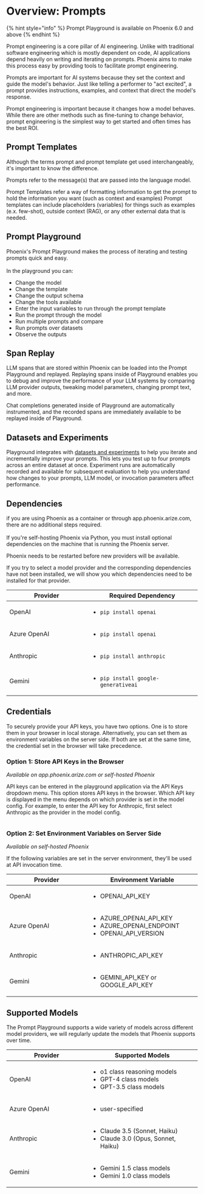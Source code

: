 # Overview: Prompts

{% hint style="info" %}
Prompt Playground is available on Phoenix 6.0 and above
{% endhint %}

Prompt engineering is a core pillar of AI engineering.  Unlike with traditional software engineering which is mostly dependent on code, AI applications depend heavily on writing and iterating on prompts. Phoenix aims to make this process easy by providing tools to facilitate prompt engineering.

Prompts are important for AI systems because they set the context and guide the model's behavior. Just like telling a performer to "act excited", a prompt provides instructions, examples, and context that direct the model's response.

Prompt engineering is important because it changes how a model behaves. While there are other methods such as fine-tuning to change behavior, prompt engineering is the simplest way to get started and often times has the best ROI.

## Prompt Templates

Although the terms prompt and prompt template get used interchangeably, it's important to know the difference.

Prompts refer to the message(s) that are passed into the language model.

Prompt Templates refer a way of formatting information to get the prompt to hold the information you want (such as context and examples) Prompt templates can include placeholders (variables) for things such as examples (e.x. few-shot), outside context (RAG), or any other external data that is needed.

## Prompt Playground

Phoenix's Prompt Playground makes the process of iterating and testing prompts quick and easy.\
\
In the playground you can:

* Change the model
* Change the template
* Change the output schema
* Change the tools available
* Enter the input variables to run through the prompt template
* Run the prompt through the model
* Run multiple prompts and compare
* Run prompts over datasets
* Observe the outputs

## Span Replay

LLM spans that are stored within Phoenix can be loaded into the Prompt Playground and replayed. Replaying spans inside of Playground enables you to debug and improve the performance of your LLM systems by comparing LLM provider outputs, tweaking model parameters, changing prompt text, and more.&#x20;

Chat completions generated inside of Playground are automatically instrumented, and the recorded spans are immediately available to be replayed inside of Playground.

## Datasets and Experiments

Playground integrates with [datasets and experiments](overview-prompts.md#datasets-and-experiments) to help you iterate and incrementally improve your prompts. This lets you test up to four prompts across an entire dataset at once. Experiment runs are automatically recorded and available for subsequent evaluation to help you understand how changes to your prompts, LLM model, or invocation parameters affect performance.

## Dependencies

if you are using Phoenix as a container or through app.phoenix.arize.com, there are no additional steps required.\
\
If you're self-hosting Phoenix via Python, you must install optional dependencies on the machine that is running the Phoenix server.

Phoenix needs to be restarted before new providers will be available.

If you try to select a model provider and the corresponding dependencies have not been installed, we will show you which dependencies need to be installed for that provider.

<table><thead><tr><th width="196">Provider</th><th>Required Dependency</th></tr></thead><tbody><tr><td>OpenAI</td><td><ul><li><code>pip install openai</code></li></ul></td></tr><tr><td>Azure OpenAI</td><td><ul><li><code>pip install openai</code></li></ul></td></tr><tr><td>Anthropic</td><td><ul><li><code>pip install anthropic</code></li></ul></td></tr><tr><td>Gemini</td><td><ul><li><code>pip install google-generativeai</code></li></ul></td></tr></tbody></table>

## Credentials

To securely provide your API keys, you have two options. One is to store them in your browser in local storage. Alternatively, you can set them as environment variables on the server side. If both are set at the same time, the credential set in the browser will take precedence.

### Option 1: Store API Keys in the Browser

_Available on app.phoenix.arize.com or self-hosted Phoenix_

API keys can be entered in the playground application via the API Keys dropdown menu. This option stores API keys in the browser. Which API key is displayed in the menu depends on which provider is set in the model config. For example, to enter the API key for Anthropic, first select Anthropic as the provider in the model config.

<figure><img src="https://storage.googleapis.com/arize-phoenix-assets/assets/images/store_playground_api_keys_in_browser.png" alt=""><figcaption></figcaption></figure>

### Option 2: Set Environment Variables on Server Side

_Available on self-hosted Phoenix_

If the following variables are set in the server environment, they'll be used at API invocation time.

<table><thead><tr><th width="196">Provider</th><th>Environment Variable</th></tr></thead><tbody><tr><td>OpenAI</td><td><ul><li>OPENAI_API_KEY</li></ul></td></tr><tr><td>Azure OpenAI</td><td><ul><li>AZURE_OPENAI_API_KEY</li><li>AZURE_OPENAI_ENDPOINT</li><li>OPENAI_API_VERSION</li></ul></td></tr><tr><td>Anthropic</td><td><ul><li>ANTHROPIC_API_KEY</li></ul></td></tr><tr><td>Gemini</td><td><ul><li>GEMINI_API_KEY or GOOGLE_API_KEY</li></ul></td></tr></tbody></table>

## Supported Models

The Prompt Playground supports a wide variety of models across different model providers, we will regularly update the models that Phoenix supports over time.

<table><thead><tr><th width="196">Provider</th><th>Supported Models</th></tr></thead><tbody><tr><td>OpenAI</td><td><ul><li>o1 class reasoning models</li><li>GPT-4 class models</li><li>GPT-3.5 class models</li></ul></td></tr><tr><td>Azure OpenAI</td><td><ul><li>user-specified</li></ul></td></tr><tr><td>Anthropic</td><td><ul><li>Claude 3.5 (Sonnet, Haiku)</li><li>Claude 3.0 (Opus, Sonnet, Haiku)</li></ul></td></tr><tr><td>Gemini</td><td><ul><li>Gemini 1.5 class models</li><li>Gemini 1.0 class models</li></ul></td></tr></tbody></table>

